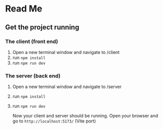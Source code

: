 # Read Me

## Get the project running

### The client (front end)
1. Open a new terminal window and navigate to /client
2. run ```npm install```
4. run ```npm run dev```

### The server (back end)
1. Open a new terminal window and navigate to /server
2. run ```npm install```
4. run ```npm run dev```

   Now your client and server should be running.
   Open your browser and go to ```http://localhost:5173/``` (Vite port)
